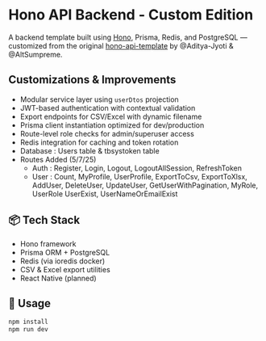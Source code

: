 # Hono API Backend - Custom Edition

A backend template built using [Hono](https://hono.dev/), Prisma, Redis, and PostgreSQL — customized from the original [hono-api-template](https://github.com/Aditya-Jyoti/Hono-API-Template) by @Aditya-Jyoti & @AltSumpreme.

## Customizations & Improvements

- Modular service layer using `userDtos` projection
- JWT-based authentication with contextual validation
- Export endpoints for CSV/Excel with dynamic filename
- Prisma client instantiation optimized for dev/production
- Route-level role checks for admin/superuser access
- Redis integration for caching and token rotation
- Database : Users table & tbsystoken table
- Routes Added (5/7/25)
    - Auth : Register, Login, Logout, LogoutAllSession, RefreshToken
    - User : Count, MyProfile, UserProfile, ExportToCsv, ExportToXlsx, AddUser, DeleteUser, UpdateUser, 
             GetUserWithPagination, MyRole, UserRole UserExist, UserNameOrEmailExist 

## 📦 Tech Stack

- Hono framework
- Prisma ORM + PostgreSQL
- Redis (via ioredis docker)
- CSV & Excel export utilities
- React Native (planned)


## 🚀 Usage

```bash
npm install
npm run dev


